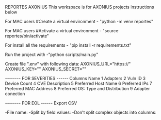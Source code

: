 
REPORTES AXONIUS
This workspace is for AXONIUS projects 
Instructions below

For MAC users #Create a virtual environment - "python -m venv reportes"

For MAC users #Activate a virtual environment - "source reportes/bin/activate"

For install all the requirements - "pip install -r requirements.txt"

Run the project with -"python scripts/main.py"

Create file ".env" with following data:
    AXONIUS_URL="https://<ip>"
    AXONIUS_KEY="<key>"
    AXONIUS_SECRET="<secret>"

-------- FOR SEVERITIES ------
Columns     Name
1           Adapters
2           Vuln ID
3           Device Count
4           CVE Description
5           Preferred Host Name
6           Preferred IPs
7           Preferred MAC Address
8           Preferred OS: Type and Distribution
9          Adapter conection

-------- FOR EOL ------
    Export CSV

-File name: <eol>
-Split by field values: <Installed Software>
-Don't split complex objects into columns: <check>
